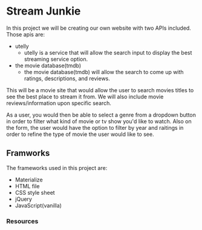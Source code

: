 # Stream Junkie
In this project we will be creating our own website with two APIs included. Those apis are:   
- utelly
    - utelly is a service that will allow the search input to display the best streaming service option.
- the movie database(tmdb)
    - the movie database(tmdb) will allow the search to come up with ratings, descriptions, and reviews.
    
This will be a movie site that would allow the user to search movies titles to see the best place to stream it from. We will also include movie reviews/information upon specific search. 

As a user, you would then be able to select a genre from a dropdown button in order to filter what kind of movie or tv show you'd like to watch. Also on the form, the user would have the option to filter by year and raitings in order to refine the type of movie the user would like to see. 

## Framworks

The frameworks used in this project are:
- Materialize
- HTML file
- CSS style sheet
- jQuery
- JavaScript(vanilla)

### Resources




